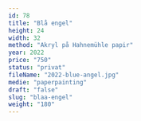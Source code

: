 ```yaml
---
id: 78
title: "Blå engel"
height: 24
width: 32
method: "Akryl på Hahnemühle papir"
year: 2022
price: "750"
status: "privat"
fileName: "2022-blue-angel.jpg"
medie: "paperpainting"
draft: "false"
slug: "blaa-engel"
weight: "180"
---
```

